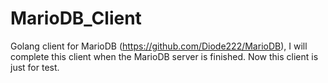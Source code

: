 # MarioDB_Client
Golang client for MarioDB (https://github.com/Diode222/MarioDB), I will complete this client when the MarioDB server is finished.
Now this client is just for test.